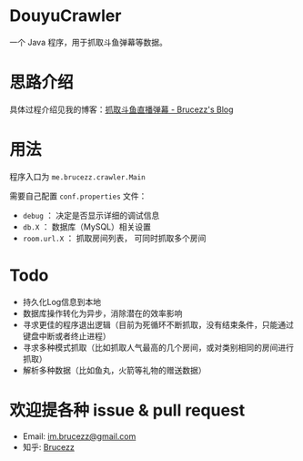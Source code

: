 # DouyuCrawler
一个 Java 程序，用于抓取斗鱼弹幕等数据。

# 思路介绍

具体过程介绍见我的博客：[抓取斗鱼直播弹幕 - Brucezz's Blog](http://brucezz.github.io/articles/2016/01/11/douyu-crawler/)

# 用法

程序入口为 `me.brucezz.crawler.Main`

需要自己配置 `conf.properties` 文件：

- `debug` ： 决定是否显示详细的调试信息
- `db.X` ： 数据库（MySQL）相关设置
- `room.url.X` ： 抓取房间列表， 可同时抓取多个房间


# Todo

- 持久化Log信息到本地
- 数据库操作转化为异步，消除潜在的效率影响
- 寻求更佳的程序退出逻辑（目前为死循环不断抓取，没有结束条件，只能通过键盘中断或者终止进程）
- 寻求多种模式抓取（比如抓取人气最高的几个房间，或对类别相同的房间进行抓取）
- 解析多种数据（比如鱼丸，火箭等礼物的赠送数据）



# 欢迎提各种 issue & pull request

- Email: [im.brucezz@gmail.com](mailto:im.brucezz@gmail.com)
- 知乎: [Brucezz](https://www.zhihu.com/people/zeroZh)


